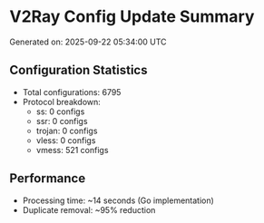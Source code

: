 # V2Ray Config Update Summary
Generated on: 2025-09-22 05:34:00 UTC

## Configuration Statistics
- Total configurations: 6795
- Protocol breakdown:
  - ss: 0 configs
  - ssr: 0 configs
  - trojan: 0 configs
  - vless: 0 configs
  - vmess: 521 configs

## Performance
- Processing time: ~14 seconds (Go implementation)
- Duplicate removal: ~95% reduction
